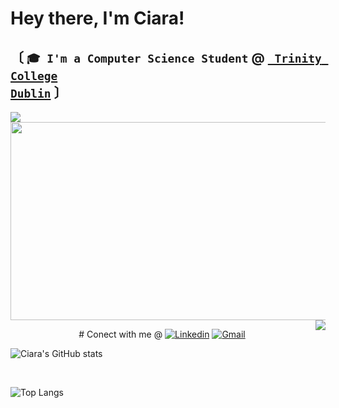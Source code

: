 # Hey there, I'm Ciara! 




## 〔 </b> <code>🎓 I'm a Computer Science Student</code> <b>@</b> <a href="https://www.tcd.ie/"><b><code> Trinity College Dublin</code></b></a> <b> 〕</b>

<img src="https://user-images.githubusercontent.com/61195644/179372622-3fb55929-b5e1-469f-9aa9-333d9e011df0.gif">
<img src="https://user-images.githubusercontent.com/61195644/179373545-a1c6bc70-89e0-49b1-ba95-5801cfcdff74.jpg" width="535" height="317">
<img align="right" src="https://user-images.githubusercontent.com/61195644/179372868-600591e4-4342-42e1-9829-3b4fa5194953.gif">


<p align="center">
  # Conect with me @
  <a href="https://www.linkedin.com/in/ciara-lynch-69812119a/" target="_blank"><img alt="Linkedin" src="https://img.shields.io/badge/linkedin%20-           %230077B5.svg?&style=for-the-badge&logo=linkedin&logoColor=white"></a>
  <a href="mailto:clynch0093@gmail.com" target="_blank"><img alt="Gmail" src="https://img.shields.io/badge/gmail-D14836?&style=for-the- badge&logo=gmail&logoColor=white"></a>


  ![Ciara's GitHub stats](https://github-readme-stats.vercel.app/api?username=lynchc34&show_icons=true&theme=gotham)

  <br />

  ![Top Langs](https://github-readme-stats.vercel.app/api/top-langs/?username=lynchc34&hide=html&layout=compact&theme=gotham)
</p>

